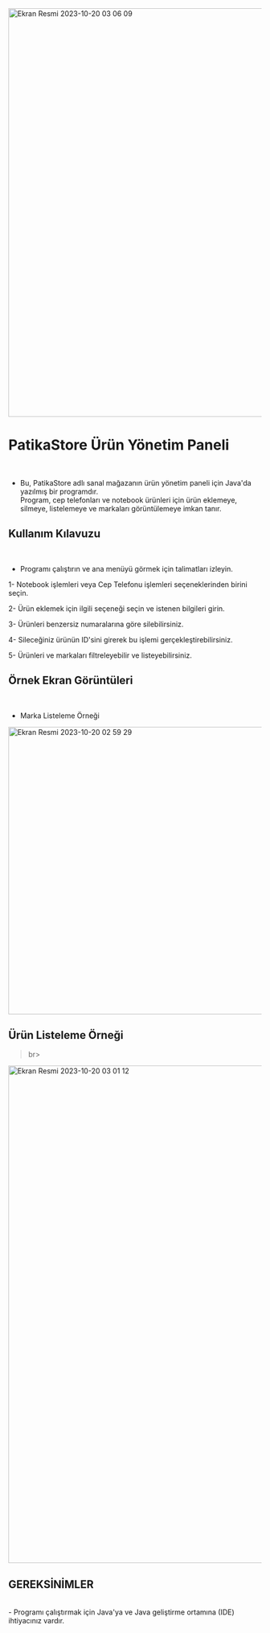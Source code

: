 
<img width="813" alt="Ekran Resmi 2023-10-20 03 06 09" src="https://github.com/zzavlamaz/PAT-KA-STORE/assets/143629429/cfadd011-e2fb-49f0-a223-e1cecb75709f">


# PatikaStore Ürün Yönetim Paneli

<br>

- Bu, PatikaStore adlı sanal mağazanın ürün yönetim paneli için Java'da yazılmış bir programdır.<br>
Program, cep telefonları ve notebook ürünleri için ürün eklemeye, silmeye, listelemeye ve markaları görüntülemeye imkan tanır.

## Kullanım Kılavuzu
<br>

- Programı çalıştırın ve ana menüyü görmek için talimatları izleyin.<br>

1- Notebook işlemleri veya Cep Telefonu işlemleri seçeneklerinden birini seçin.<br>

2- Ürün eklemek için ilgili seçeneği seçin ve istenen bilgileri girin.<br>

3- Ürünleri benzersiz numaralarına göre silebilirsiniz. <br>

4- Sileceğiniz ürünün ID'sini girerek bu işlemi gerçekleştirebilirsiniz.<br>

5- Ürünleri ve markaları filtreleyebilir ve listeyebilirsiniz.<br>



## Örnek Ekran Görüntüleri 
<br>

- Marka Listeleme Örneği

<img width="572" alt="Ekran Resmi 2023-10-20 02 59 29" src="https://github.com/zzavlamaz/PAT-KA-STORE/assets/143629429/7b94f951-60a4-44e1-b8ac-b05246e4a480"><br>

## Ürün Listeleme Örneği
>br>

<img width="990" alt="Ekran Resmi 2023-10-20 03 01 12" src="https://github.com/zzavlamaz/PAT-KA-STORE/assets/143629429/e96948a5-95c8-4d30-a840-4a47a682bf3f"><br>

## GEREKSİNİMLER
<br>
- Programı çalıştırmak için Java'ya ve Java geliştirme ortamına (IDE) ihtiyacınız vardır.



